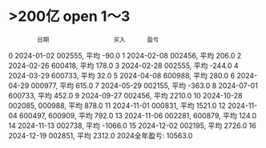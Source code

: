 # >200亿 open 1～3
            日期                  买入      盈亏
0   2024-01-02          002555, 平均   -90.0
1   2024-02-08          002456, 平均   206.0
2   2024-02-26          600418, 平均   178.0
3   2024-02-28          002555, 平均  -244.0
4   2024-03-29          600733, 平均    32.0
5   2024-04-08          600988, 平均   280.0
6   2024-04-29          000977, 平均   615.0
7   2024-05-29          002155, 平均  -363.0
8   2024-07-01          600733, 平均   452.0
9   2024-09-27          002456, 平均  2210.0
10  2024-10-28  002085, 000988, 平均   878.0
11  2024-11-01          000831, 平均  1521.0
12  2024-11-04  600497, 600909, 平均   792.0
13  2024-11-06  002281, 600879, 平均   124.0
14  2024-11-13          002738, 平均 -1066.0
15  2024-12-02          002195, 平均  2726.0
16  2024-12-19          002851, 平均  2312.0
2024全年盈亏: 10563.0